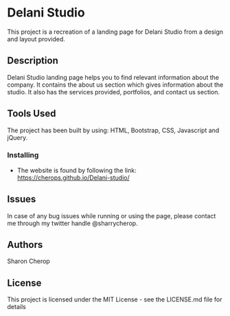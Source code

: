 # Delani Studio

This project is a recreation of a landing page for Delani Studio from a design and layout provided. 

## Description

Delani Studio landing page helps you to find relevant information about the company. It contains the about us section which gives information about the studio. It also has the services provided, portfolios, and contact us section. 

## Tools Used

The project has been built by using:
HTML, 
Bootstrap, 
CSS, 
Javascript and jQuery. 

### Installing

* The website is found by following the link: https://cherops.github.io/Delani-studio/


## Issues 
In case of any bug issues while running or using the page, please contact me through my twitter handle @sharrycherop. 



## Authors
Sharon Cherop


## License

This project is licensed under the MIT License - see the LICENSE.md file for details

